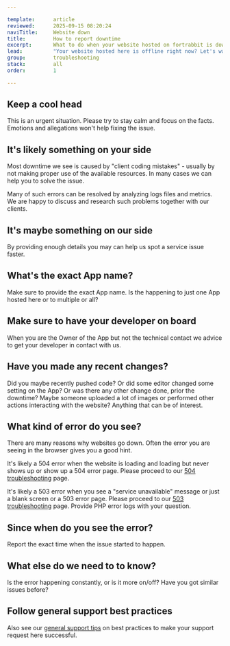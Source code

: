 ```yaml
---

template:      article
reviewed:      2025-09-15 08:20:24
naviTitle:     Website down
title:         How to report downtime
excerpt:       What to do when your website hosted on fortrabbit is down.
lead:          "Your website hosted here is offline right now? Let's waste no time and get it solved together in a professional manner. This article helps finding common issues when your website is down and also how to communicate professionally."
group:         troubleshooting
stack:         all
order:         1

---
```



## Keep a cool head

This is an urgent situation. Please try to stay calm and focus on the facts. Emotions and allegations won't help fixing the issue.

## It's likely something on your side

Most downtime we see is caused by "client coding mistakes" - usually by not making proper use of the available resources. In many cases we can help you to solve the issue.

Many of such errors can be resolved by analyzing logs files and metrics. We are happy to discuss and research such problems together with our clients.

## It's maybe something on our side

By providing enough details you may can help us spot a service issue faster.

## What's the exact App name?

Make sure to provide the exact App name. Is the happening to just one App hosted here or to multiple or all?

## Make sure to have your developer on board

When you are the Owner of the App but not the technical contact we advice to get your developer in contact with us.

## Have you made any recent changes?

Did you maybe recently pushed code? Or did some editor changed some setting on the App? Or was there any other change done, prior the downtime? Maybe someone uploaded a lot of images or performed other actions interacting with the website? Anything that can be of interest.

## What kind of error do you see?

There are many reasons why websites go down. Often the error you are seeing in the browser gives you a good hint.

It's likely a 504 error when the website is loading and loading but never shows up or show up a 504 error page. Please proceed to our [504 troubleshooting](/504-errors) page.

It's likely a 503 error when you see a "service unavailable" message or just a blank screen or a 503 error page. Please proceed to our [503 troubleshooting](/503-errors) page. Provide PHP error logs with your question.

## Since when do you see the error?

Report the exact time when the issue started to happen.

## What else do we need to to know?

Is the error happening constantly, or is it more on/off? Have you got similar issues before?

## Follow general support best practices

Also see our [general support tips](support-tips) on best practices to make your support request here successful.